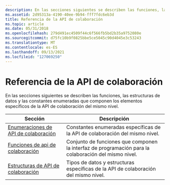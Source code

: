 ```yaml
---
description: En las secciones siguientes se describen las funciones, las estructuras de datos y las constantes enumeradas que componen los elementos específicos de la API de colaboración del mismo nivel.
ms.assetid: 2d95313a-4190-40ee-9b94-fff7fdc6eb3d
title: Referencia de la API de colaboración
ms.topic: article
ms.date: 05/31/2018
ms.openlocfilehash: 279d491ec4509f44c6f566fb5bd2b35a9752080e
ms.sourcegitcommit: d75fc10b9f0825bbe5ce5045c90d4045e3c53243
ms.translationtype: MT
ms.contentlocale: es-ES
ms.lasthandoff: 09/13/2021
ms.locfileid: "127069250"
---
```

# <a name="collaboration-api-reference"></a>Referencia de la API de colaboración

En las secciones siguientes se describen las funciones, las estructuras de datos y las constantes enumeradas que componen los elementos específicos de la API de colaboración del mismo nivel.



| Sección                                                              | Descripción                                                                         |
|----------------------------------------------------------------------|-------------------------------------------------------------------------------------|
| [Enumeraciones de API de colaboración](collaboration-api-enumerations.md) | Constantes enumeradas específicas de la API de colaboración del mismo nivel.                        |
| [Funciones de api de colaboración](collaboration-api-functions.md)       | Conjunto de funciones que componen la interfaz de programación para la colaboración del mismo nivel. |
| [Estructuras de API de colaboración](collaboration-api-structures.md)     | Tipos de datos y estructuras específicas de la API de colaboración del mismo nivel.                   |



 

 

 



